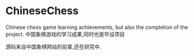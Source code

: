# ChineseChess
Chinese chess game learning achievements, but also the completion of the project.
中国象棋游戏的学习成果,同时也是毕设项目

源码来自中国象棋网站的前辈,还在研究中.
